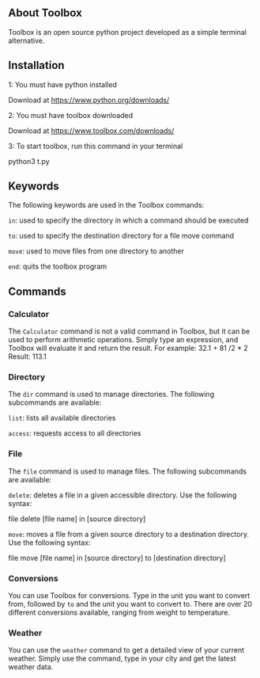 ## About Toolbox
Toolbox is an open source python project developed as a simple terminal alternative.

## Installation

1: You must have python installed

Download at https://www.python.org/downloads/

2: You must have toolbox downloaded

Download at https://www.toolbox.com/downloads/

3: To start toolbox, run this command in your terminal

python3 t.py

## Keywords
The following keywords are used in the Toolbox commands:

```in```: used to specify the directory in which a command should be executed

```to```: used to specify the destination directory for a file move command

```move```: used to move files from one directory to another

```end```: quits the toolbox program

## Commands
### Calculator
The ```Calculator``` command is not a valid command in Toolbox, but it can be used to perform arithmetic operations. Simply type an expression, and Toolbox will evaluate it and return the result. 
For example:
32.1 + 81 /2 * 2
Result: 113.1

### Directory
The ```dir``` command is used to manage directories. The following subcommands are available:

```list```: lists all available directories

```access```: requests access to all directories

### File
The ```file``` command is used to manage files. The following subcommands are available:

```delete```: deletes a file in a given accessible directory. Use the following syntax: 

file delete [file name] in [source directory]

```move```: moves a file from a given source directory to a destination directory. Use the following syntax:

file move [file name] in [source directory] to [destination directory]

### Conversions
You can use Toolbox for conversions. Type in the unit you want to convert from, followed by ```to``` and the unit you want to convert to. There are over 20 different conversions available, ranging from weight to temperature.

### Weather
You can use the ```weather``` command to get a detailed view of your current weather. Simply use the command, type in your city and get the latest weather data.

